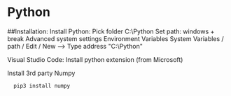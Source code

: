 # Python

##Installation:
  Install Python: Pick folder C:\Python
  Set path: 
    windows + break
    Advanced system settings
    Environment Variables
    System Variables / path / Edit / New --> Type address "C:\Python"
    
  Visual Studio Code:
    Install python extension (from Microsoft)
  
  Install 3rd party Numpy
  ```
    pip3 install numpy
  ```
